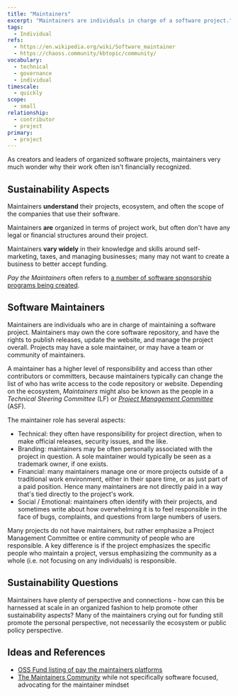```yaml
---
title: "Maintainers"
excerpt: "Maintainers are individuals in charge of a software project."
tags:
  - Individual
refs:
  - https://en.wikipedia.org/wiki/Software_maintainer
  - https://chaoss.community/kbtopic/community/
vocabulary:
  - technical
  - governance
  - individual
timescale:
  - quickly
scope:
  - small
relationship:
  - contributor
  - project
primary:
  - project
---
```


As creators and leaders of organized software projects, maintainers very much wonder why their work often isn't financially recognized.

## Sustainability Aspects

Maintainers **understand** their projects, ecosystem, and often the scope of the companies that use their software.

Maintainers **are** organized in terms of project work, but often don't have any legal or financial structures around their project.

Maintainers **vary widely** in their knowledge and skills around self-marketing, taxes, and managing businesses; many may not want to create a business to better accept funding.

*Pay the Maintainers* often refers to [a number of software sponsorship programs being created](https://fossfunding.com/).

## Software Maintainers

Maintainers are individuals who are in charge of maintaining a software project.  Maintainers may own the core software repository, and have the rights to publish releases, update the website, and manage the project overall.  Projects may have a sole maintainer, or may have a team or community of maintainers.  

A maintainer has a higher level of responsibility and access than other contributors or committers, because maintainers typically can change the list of who has write access to the code repository or website.  Depending on the ecosystem, *Maintainers* might also be known as the people in a *Technical Steering Committee* (LF) or *[Project Management Committee](/aspects/pmc)* (ASF).

The maintainer role has several aspects:

- Technical: they often have responsibility for project direction, when to make official releases, security issues, and the like.
- Branding: maintainers may be often personally associated with the project in question.  A sole maintainer would typically be seen as a trademark owner, if one exists.
- Financial: many maintainers manage one or more projects outside of a traditional work environment, either in their spare time, or as just part of a paid position.  Hence many maintainers are not directly paid in a way that's tied directly to the project's work.
- Social / Emotional: maintainers often identify with their projects, and sometimes write about how overwhelming it is to feel responsible in the face of bugs, complaints, and questions from large numbers of users.

Many projects do not have maintainers, but rather emphasize a Project Management Committee or entire community of people who are responsible.  A key difference is if the project emphasizes the specific people who maintain a project, versus emphasizing the community as a whole (i.e. not focusing on any individuals) is responsible.

## Sustainability Questions

Maintainers have plenty of perspective and connections - how can this be harnessed at scale in an organized fashion to help promote other sustainability aspects?  Many of the maintainers crying out for funding still promote the personal perspective, not necessarily the ecosystem or public policy perspective.

## Ideas and References

- [OSS Fund listing of pay the maintainers platforms](https://www.zotero.org/groups/5030713/foss-sustainability/tags/paythemaintainers/items/RZJ9B9ED/library)
- [The Maintainers Community](https://www.zotero.org/groups/5030713/foss-sustainability/tags/maintainers/items/2IF4QJVW/library) while not specifically software focused, advocating for the maintainer mindset
